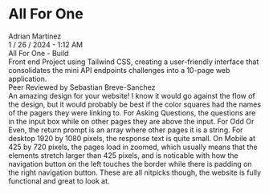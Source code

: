<h1>All For One</h1>
Adrian Martinez<br>
1 / 26 / 2024 - 1:12 AM<br>
All For One - Build<br>
Front end Project using Tailwind CSS, creating a user-friendly interface that consolidates the mini API endpoints challenges into a 10-page web application.<br>
Peer Reviewed by Sebastian Breve-Sanchez<br>
An amazing design for your website! I know it would go against the flow of the design, but it would probably be best if the color squares had the names of the pagers they were linking to. For Asking Questions, the questions are in the input box while on other pages they are above the input. For Odd Or Even, the return prompt is an array where other pages it is a string. For desktop 1920 by 1080 pixels, the response text is quite small. On Mobile at 425 by 720 pixels, the pages load in zoomed, which usually means that the elements stretch larger than 425 pixels, and is noticable with how the navigation button on the left touches the border while there is padding on the right navigation button. These are all nitpicks though, the website is fully functional and great to look at.